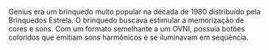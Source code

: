 Genius era um brinquedo muito popular na década de 1980 distribuído pela Brinquedos Estrela. O brinquedo buscava estimular a memorização de cores e sons. Com um formato semelhante a um OVNI, possuía botões coloridos que emitiam sons harmônicos e se iluminavam em seqüência.
